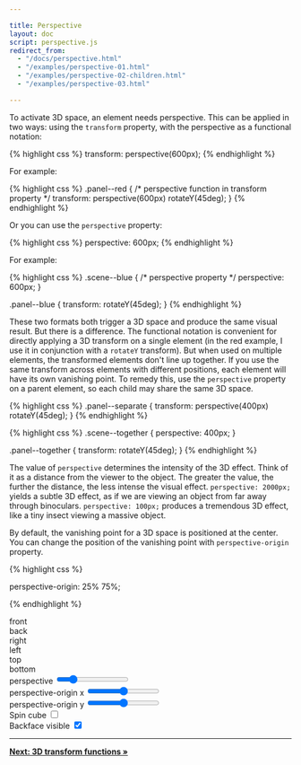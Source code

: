 ```yaml
---

title: Perspective
layout: doc
script: perspective.js
redirect_from:
  - "/docs/perspective.html"
  - "/examples/perspective-01.html"
  - "/examples/perspective-02-children.html"
  - "/examples/perspective-03.html"

---
```



To activate 3D space, an element needs perspective.  This can be applied in two ways: using the `transform` property, with the perspective as a functional notation:


{% highlight css %}
transform: perspective(600px);
{% endhighlight %}

For example:

{% highlight css %}
.panel--red {
  /* perspective function in transform property */
  transform: perspective(600px) rotateY(45deg);
}
{% endhighlight %}

<div class="scene scene--set-persp">
  <div class="set-persp-panel set-persp-panel--red"></div>
</div>

Or you can use the `perspective` property:

{% highlight css %}
perspective: 600px;
{% endhighlight %}

For example:

{% highlight css %}
.scene--blue {
  /* perspective property */
  perspective: 600px;
}

.panel--blue {
  transform: rotateY(45deg);
}
{% endhighlight %}

<div class="scene scene--set-persp scene--set-persp--blue">
  <div class="set-persp-panel set-persp-panel--blue"></div>
</div>

These two formats both trigger a 3D space and produce the same visual result. But there is a difference. The functional notation is convenient for directly applying a 3D transform on a single element (in the red example, I use it in conjunction with a `rotateY` transform). But when used on multiple elements, the transformed elements don't line up together. If you use the same transform across elements with different positions, each element will have its own vanishing point. To remedy this, use the `perspective` property on a parent element, so each child may share the same 3D space.

{% highlight css %}
.panel--separate {
  transform: perspective(400px) rotateY(45deg);
}
{% endhighlight %}

<div class="scene scene--persp-children">
  <div class="persp-children-panel persp-children-panel--separate"></div>
  <div class="persp-children-panel persp-children-panel--separate"></div>
  <div class="persp-children-panel persp-children-panel--separate"></div>
  <div class="persp-children-panel persp-children-panel--separate"></div>
  <div class="persp-children-panel persp-children-panel--separate"></div>
  <div class="persp-children-panel persp-children-panel--separate"></div>
  <div class="persp-children-panel persp-children-panel--separate"></div>
  <div class="persp-children-panel persp-children-panel--separate"></div>
  <div class="persp-children-panel persp-children-panel--separate"></div>
</div>

{% highlight css %}
.scene--together {
  perspective: 400px;
}

.panel--together {
  transform: rotateY(45deg);
}
{% endhighlight %}

<div class="scene scene--persp-children scene--persp-children--together">
  <div class="persp-children-panel persp-children-panel--together"></div>
  <div class="persp-children-panel persp-children-panel--together"></div>
  <div class="persp-children-panel persp-children-panel--together"></div>
  <div class="persp-children-panel persp-children-panel--together"></div>
  <div class="persp-children-panel persp-children-panel--together"></div>
  <div class="persp-children-panel persp-children-panel--together"></div>
  <div class="persp-children-panel persp-children-panel--together"></div>
  <div class="persp-children-panel persp-children-panel--together"></div>
  <div class="persp-children-panel persp-children-panel--together"></div>
</div>

The value of `perspective` determines the intensity of the 3D effect. Think of it as a distance from the viewer to the object. The greater the value, the further the distance, the less intense the visual effect. `perspective: 2000px;` yields a subtle 3D effect, as if we are viewing an object from far away through binoculars. `perspective: 100px;` produces a tremendous 3D effect, like a tiny insect viewing a massive object.

By default, the vanishing point for a 3D space is positioned at the center. You can change the position of the vanishing point with `perspective-origin` property.

{% highlight css %}

perspective-origin: 25% 75%;

{% endhighlight %}

<div class="demo demo--persp-cube">
  <div class="scene scene--cube scene--persp-cube">
    <div class="cube is-spinning is-backface-visible">
      <div class="cube__face cube__face--front">front</div>
      <div class="cube__face cube__face--back">back</div>
      <div class="cube__face cube__face--right">right</div>
      <div class="cube__face cube__face--left">left</div>
      <div class="cube__face cube__face--top">top</div>
      <div class="cube__face cube__face--bottom">bottom</div>
    </div>
  </div>
  <div class="options">
    <div class="options__row">
      <label>
        perspective
        <input class="perspective-range" type="range" min="1" max="2000" value="400" data-units="px" />
      </label>
    </div>
    <div class="options__row">
      <label>
        perspective-origin x
        <input class="origin-x-range" type="range" min="0" max="100" value="50" data-units="%" />
      </label>
    </div>
    <div class="options__row">
      <label>
        perspective-origin y
        <input class="origin-y-range" type="range" min="0" max="100" value="50" data-units="%" />
      </label>
    </div>
    <div class="options__row">
      <label>
        Spin cube
        <input class="spin-cube-checkbox" type="checkbox" />
      </label>
    </div>
    <div class="options__row">
      <label>
        Backface visible
        <input class="backface-checkbox" type="checkbox" checked />
      </label>
    </div>
  </div>
</div>

* * *

[**Next: 3D transform functions &raquo;**](3d-transform-functions.html)
